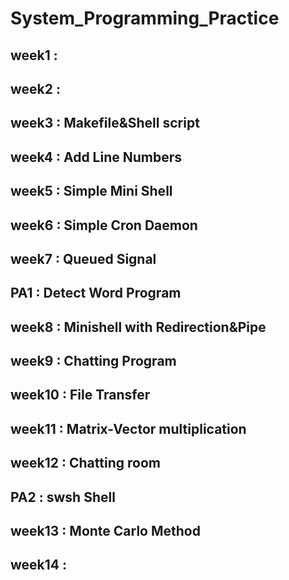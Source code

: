 # System_Programming_Practice

## week1 :
## week2 :
## week3 : Makefile&Shell script
## week4 : Add Line Numbers
## week5 : Simple Mini Shell
## week6 : Simple Cron Daemon
## week7 : Queued Signal
## PA1 : Detect Word Program
## week8 : Minishell with Redirection&Pipe
## week9 : Chatting Program
## week10 : File Transfer
## week11 : Matrix-Vector multiplication 
## week12 : Chatting room
## PA2 : swsh Shell
## week13 : Monte Carlo Method
## week14 :
